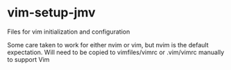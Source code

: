 # vim-setup-jmv
Files for vim initialization and configuration

Some care taken to work for either nvim or vim, but nvim
is the default expectation.  Will need to be copied to vimfiles/vimrc
or .vim/vimrc manually to support Vim

